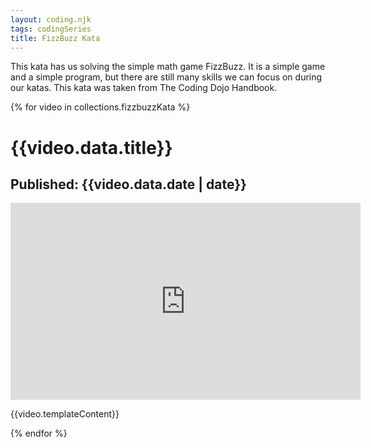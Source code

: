 ```yaml
---
layout: coding.njk
tags: codingSeries
title: FizzBuzz Kata
---
```


This kata has us solving the simple math game FizzBuzz.
It is a simple game and a simple program, but there are still many skills we can focus on during our katas.
This kata was taken from The Coding Dojo Handbook.
 
{% for video in collections.fizzbuzzKata %}
<h1>{{video.data.title}}</h1>  
<h2>Published: {{video.data.date | date}}</h2> 
<iframe 
    width="560" 
    height="315" 
    src="https://www.youtube-nocookie.com/embed/{{video.data.id}}" 
    frameborder="0" 
    allow="accelerometer; 
    autoplay; 
    encrypted-media; 
    gyroscope; 
    picture-in-picture" 
    allowfullscreen></iframe>
<p>{{video.templateContent}}</p>
{% endfor %}

